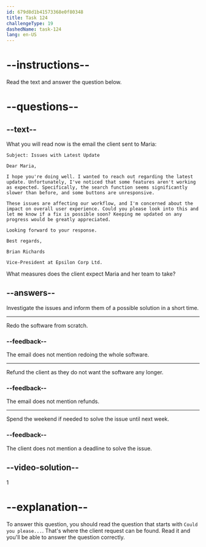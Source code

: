 ```yaml
---
id: 679d8d1b41573368e0f80348
title: Task 124
challengeType: 19
dashedName: task-124
lang: en-US
---
```


<!-- READING -->

# --instructions--

Read the text and answer the question below.

# --questions--

## --text--

What you will read now is the email the client sent to Maria:

`Subject: Issues with Latest Update`

`Dear Maria,`

`I hope you're doing well. I wanted to reach out regarding the latest update. Unfortunately, I've noticed that some features aren't working as expected. Specifically, the search function seems significantly slower than before, and some buttons are unresponsive.`

`These issues are affecting our workflow, and I'm concerned about the impact on overall user experience. Could you please look into this and let me know if a fix is possible soon? Keeping me updated on any progress would be greatly appreciated.`

`Looking forward to your response.`

`Best regards,`

`Brian Richards`

`Vice-President at Epsilon Corp Ltd.`

What measures does the client expect Maria and her team to take?

## --answers--

Investigate the issues and inform them of a possible solution in a short time.

---

Redo the software from scratch.

### --feedback--

The email does not mention redoing the whole software.

---

Refund the client as they do not want the software any longer.

### --feedback--

The email does not mention refunds.

---

Spend the weekend if needed to solve the issue until next week.

### --feedback--

The client does not mention a deadline to solve the issue.

## --video-solution--

1

# --explanation--

To answer this question, you should read the question that starts with `Could you please...`. That's where the client request can be found. Read it and you'll be able to answer the question correctly.
